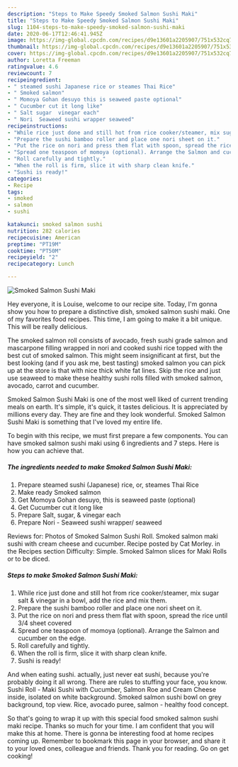 ```yaml
---
description: "Steps to Make Speedy Smoked Salmon Sushi Maki"
title: "Steps to Make Speedy Smoked Salmon Sushi Maki"
slug: 1104-steps-to-make-speedy-smoked-salmon-sushi-maki
date: 2020-06-17T12:46:41.945Z
image: https://img-global.cpcdn.com/recipes/d9e13601a2205907/751x532cq70/smoked-salmon-sushi-maki-recipe-main-photo.jpg
thumbnail: https://img-global.cpcdn.com/recipes/d9e13601a2205907/751x532cq70/smoked-salmon-sushi-maki-recipe-main-photo.jpg
cover: https://img-global.cpcdn.com/recipes/d9e13601a2205907/751x532cq70/smoked-salmon-sushi-maki-recipe-main-photo.jpg
author: Loretta Freeman
ratingvalue: 4.6
reviewcount: 7
recipeingredient:
- " steamed sushi Japanese rice or steames Thai Rice"
- " Smoked salmon"
- " Momoya Gohan desuyo this is seaweed paste optional"
- " Cucumber cut it long like"
- " Salt sugar  vinegar each"
- " Nori  Seaweed sushi wrapper seaweed"
recipeinstructions:
- "While rice just done and still hot from rice cooker/steamer, mix sugar salt &amp; vinegar in a bowl, add the rice and mix them."
- "Prepare the sushi bamboo roller and place one nori sheet on it."
- "Put the rice on nori and press them flat with spoon, spread the rice until 3/4 sheet covered"
- "Spread one teaspoon of momoya (optional). Arrange the Salmon and cucumber on the edge."
- "Roll carefully and tightly."
- "When the roll is firm, slice it with sharp clean knife."
- "Sushi is ready!"
categories:
- Recipe
tags:
- smoked
- salmon
- sushi

katakunci: smoked salmon sushi 
nutrition: 282 calories
recipecuisine: American
preptime: "PT19M"
cooktime: "PT50M"
recipeyield: "2"
recipecategory: Lunch

---
```



![Smoked Salmon Sushi Maki](https://img-global.cpcdn.com/recipes/d9e13601a2205907/751x532cq70/smoked-salmon-sushi-maki-recipe-main-photo.jpg)

Hey everyone, it is Louise, welcome to our recipe site. Today, I'm gonna show you how to prepare a distinctive dish, smoked salmon sushi maki. One of my favorites food recipes. This time, I am going to make it a bit unique. This will be really delicious.

The smoked salmon roll consists of avocado, fresh sushi grade salmon and mascarpone filling wrapped in nori and cooked sushi rice topped with the best cut of smoked salmon. This might seem insignificant at first, but the best looking (and if you ask me, best tasting) smoked salmon you can pick up at the store is that with nice thick white fat lines. Skip the rice and just use seaweed to make these healthy sushi rolls filled with smoked salmon, avocado, carrot and cucumber.

Smoked Salmon Sushi Maki is one of the most well liked of current trending meals on earth. It's simple, it's quick, it tastes delicious. It is appreciated by millions every day. They are fine and they look wonderful. Smoked Salmon Sushi Maki is something that I've loved my entire life.


To begin with this recipe, we must first prepare a few components. You can have smoked salmon sushi maki using 6 ingredients and 7 steps. Here is how you can achieve that.

<!--inarticleads1-->

##### The ingredients needed to make Smoked Salmon Sushi Maki:

1. Prepare  steamed sushi (Japanese) rice, or, steames Thai Rice
1. Make ready  Smoked salmon
1. Get  Momoya Gohan desuyo, this is seaweed paste (optional)
1. Get  Cucumber cut it long like
1. Prepare  Salt, sugar, &amp; vinegar each
1. Prepare  Nori - Seaweed sushi wrapper/ seaweed


Reviews for: Photos of Smoked Salmon Sushi Roll. Smoked salmon maki sushi with cream cheese and cucumber. Recipe posted by Cat Morley. in the Recipes section Difficulty: Simple. Smoked Salmon slices for Maki Rolls or to be diced. 

<!--inarticleads2-->

##### Steps to make Smoked Salmon Sushi Maki:

1. While rice just done and still hot from rice cooker/steamer, mix sugar salt &amp; vinegar in a bowl, add the rice and mix them.
1. Prepare the sushi bamboo roller and place one nori sheet on it.
1. Put the rice on nori and press them flat with spoon, spread the rice until 3/4 sheet covered
1. Spread one teaspoon of momoya (optional). Arrange the Salmon and cucumber on the edge.
1. Roll carefully and tightly.
1. When the roll is firm, slice it with sharp clean knife.
1. Sushi is ready!


And when eating sushi. actually, just never eat sushi, because you&#39;re probably doing it all wrong. There are rules to stuffing your face, you know. Sushi Roll - Maki Sushi with Cucumber, Salmon Roe and Cream Cheese inside, isolated on white background. Smoked salmon sushi bowl on grey background, top view. Rice, avocado puree, salmon - healthy food concept. 

So that's going to wrap it up with this special food smoked salmon sushi maki recipe. Thanks so much for your time. I am confident that you will make this at home. There is gonna be interesting food at home recipes coming up. Remember to bookmark this page in your browser, and share it to your loved ones, colleague and friends. Thank you for reading. Go on get cooking!
